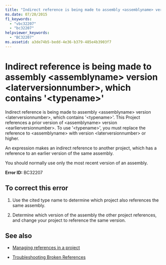 ```yaml
---
title: "Indirect reference is being made to assembly <assemblyname> version <laterversionnumber>, which contains '<typename>'"
ms.date: 07/20/2015
f1_keywords: 
  - "vbc32207"
  - "bc32207"
helpviewer_keywords: 
  - "BC32207"
ms.assetid: a3de74b5-bedd-4e36-b379-485e4b3903f7
---
```

# Indirect reference is being made to assembly \<assemblyname> version \<laterversionnumber>, which contains '\<typename>'
Indirect reference is being made to assembly \<assemblyname> version \<laterversionnumber>, which contains '\<typename>'. This Project references a prior version of \<assemblyname> version \<earlierversionnumber>. To use '\<typename>', you must replace the reference to \<assemblyname> with version \<laterversionnumber> or higher.  
  
 An expression makes an indirect reference to another project, which has a reference to an earlier version of the same assembly.  
  
 You should normally use only the most recent version of an assembly.  
  
 **Error ID:** BC32207  
  
## To correct this error  
  
1.  Use the cited type name to determine which project also references the same assembly.  
  
2.  Determine which version of the assembly the other project references, and change your project to reference the same version.  
  
## See also
- [Managing references in a project](/visualstudio/ide/managing-references-in-a-project)

- [Troubleshooting Broken References](/visualstudio/ide/troubleshooting-broken-references)
